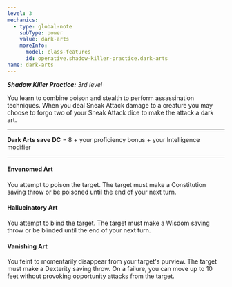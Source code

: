 ```yaml
---
level: 3
mechanics:
  - type: global-note
    subType: power
    value: dark-arts
    moreInfo:
      model: class-features
      id: operative.shadow-killer-practice.dark-arts
name: dark-arts
---
```

_**Shadow Killer Practice:** 3rd level_
You learn to combine poison and stealth to perform assassination techniques. When you deal Sneak Attack damage to a creature you may choose to forgo two of your Sneak Attack dice to make the attack a dark art.
___
**Dark Arts save DC** = 8 + your proficiency bonus + your Intelligence modifier
___
#### Envenomed Art
You attempt to poison the target. The target must make a Constitution saving throw or be poisoned until the end of your next turn.
#### Hallucinatory Art
You attempt to blind the target. The target must make a Wisdom saving throw or be blinded until the end of your next turn.
#### Vanishing Art
You feint to momentarily disappear from your target's purview. The target must make a Dexterity saving throw. On a failure, you can move up to 10 feet without provoking opportunity attacks from the target.